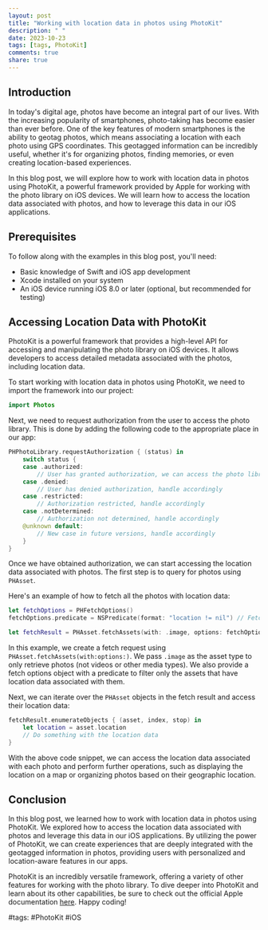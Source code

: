 ```yaml
---
layout: post
title: "Working with location data in photos using PhotoKit"
description: " "
date: 2023-10-23
tags: [tags, PhotoKit]
comments: true
share: true
---
```



## Introduction

In today's digital age, photos have become an integral part of our lives. With the increasing popularity of smartphones, photo-taking has become easier than ever before. One of the key features of modern smartphones is the ability to geotag photos, which means associating a location with each photo using GPS coordinates. This geotagged information can be incredibly useful, whether it's for organizing photos, finding memories, or even creating location-based experiences.

In this blog post, we will explore how to work with location data in photos using PhotoKit, a powerful framework provided by Apple for working with the photo library on iOS devices. We will learn how to access the location data associated with photos, and how to leverage this data in our iOS applications.


## Prerequisites

To follow along with the examples in this blog post, you'll need:
- Basic knowledge of Swift and iOS app development
- Xcode installed on your system
- An iOS device running iOS 8.0 or later (optional, but recommended for testing)


## Accessing Location Data with PhotoKit

PhotoKit is a powerful framework that provides a high-level API for accessing and manipulating the photo library on iOS devices. It allows developers to access detailed metadata associated with the photos, including location data.

To start working with location data in photos using PhotoKit, we need to import the framework into our project:

```swift
import Photos
```

Next, we need to request authorization from the user to access the photo library. This is done by adding the following code to the appropriate place in our app:

```swift
PHPhotoLibrary.requestAuthorization { (status) in
    switch status {
    case .authorized:
        // User has granted authorization, we can access the photo library
    case .denied:
        // User has denied authorization, handle accordingly
    case .restricted:
        // Authorization restricted, handle accordingly
    case .notDetermined:
        // Authorization not determined, handle accordingly
    @unknown default:
        // New case in future versions, handle accordingly
    }
}
```

Once we have obtained authorization, we can start accessing the location data associated with photos. The first step is to query for photos using `PHAsset`.

Here's an example of how to fetch all the photos with location data:

```swift
let fetchOptions = PHFetchOptions()
fetchOptions.predicate = NSPredicate(format: "location != nil") // Fetch only photos with location data

let fetchResult = PHAsset.fetchAssets(with: .image, options: fetchOptions)
```

In this example, we create a fetch request using `PHAsset.fetchAssets(with:options:)`. We pass `.image` as the asset type to only retrieve photos (not videos or other media types). We also provide a fetch options object with a predicate to filter only the assets that have location data associated with them.

Next, we can iterate over the `PHAsset` objects in the fetch result and access their location data:

```swift
fetchResult.enumerateObjects { (asset, index, stop) in
    let location = asset.location
    // Do something with the location data
}
```

With the above code snippet, we can access the location data associated with each photo and perform further operations, such as displaying the location on a map or organizing photos based on their geographic location.


## Conclusion

In this blog post, we learned how to work with location data in photos using PhotoKit. We explored how to access the location data associated with photos and leverage this data in our iOS applications. By utilizing the power of PhotoKit, we can create experiences that are deeply integrated with the geotagged information in photos, providing users with personalized and location-aware features in our apps.

PhotoKit is an incredibly versatile framework, offering a variety of other features for working with the photo library. To dive deeper into PhotoKit and learn about its other capabilities, be sure to check out the official Apple documentation [here](https://developer.apple.com/documentation/photokit). Happy coding!

#tags: #PhotoKit #iOS